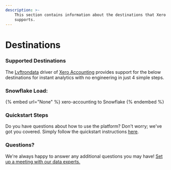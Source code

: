 ```yaml
---
description: >-
    This section contains information about the destinations that Xero Accounting
    supports.
---
```


# Destinations

### Supported Destinations

The [Lyftrondata](https://www.lyftrondata.com/) driver of [Xero Accounting](None) provides support for the below destinations for instant analytics with no engineering in just 4 simple steps.

### Snowflake Load:

{% embed url="None" %}
xero-accounting to Snowflake
{% endembed %}

### Quickstart Steps

Do you have questions about how to use the platform? Don't worry; we've got you covered. Simply follow the quickstart instructions [here](README.md).

### Questions? <a href="#questions" id="questions"></a>

We're always happy to answer any additional questions you may have! [Set up a meeting with our data experts.](https://www.lyftrondata.com/book-a-meeting/)
